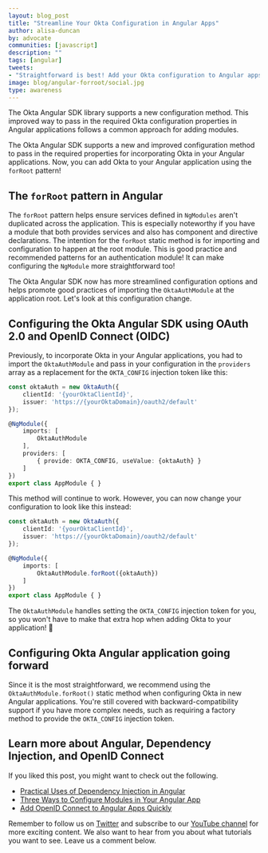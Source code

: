 ```yaml
---
layout: blog_post
title: "Streamline Your Okta Configuration in Angular Apps"
author: alisa-duncan
by: advocate
communities: [javascript]
description: ""
tags: [angular]
tweets:
- "Straightforward is best! Add your Okta configuration to Angular apps quickly!"
image: blog/angular-forroot/social.jpg
type: awareness
---
```


The Okta Angular SDK library supports a new configuration method. This improved way to pass in the required Okta configuration properties in Angular applications follows a common approach for adding modules.

The Okta Angular SDK supports a new and improved configuration method to pass in the required properties for incorporating Okta in your Angular applications. Now, you can add Okta to your Angular application using the `forRoot` pattern!

## The `forRoot` pattern in Angular

The `forRoot` pattern helps ensure services defined in `NgModules` aren't duplicated across the application. This is especially noteworthy if you have a module that both provides services and also has component and directive declarations. The intention for the `forRoot` static method is for importing and configuration to happen at the root module. This is good practice and recommended patterns for an authentication module! It can make configuring the `NgModule` more straightforward too!

The Okta Angular SDK now has more streamlined configuration options and helps promote good practices of importing the `OktaAuthModule` at the application root. Let's look at this configuration change.

## Configuring the Okta Angular SDK using OAuth 2.0 and OpenID Connect (OIDC)

Previously, to incorporate Okta in your Angular applications, you had to import the `OktaAuthModule` and pass in your configuration in the `providers` array as a replacement for the `OKTA_CONFIG` injection token like this:

```ts
const oktaAuth = new OktaAuth({
    clientId: '{yourOktaClientId}',
    issuer: 'https://{yourOktaDomain}/oauth2/default'
});

@NgModule({
    imports: [ 
        OktaAuthModule 
    ],
    providers: [
        { provide: OKTA_CONFIG, useValue: {oktaAuth} }
    ]
})
export class AppModule { }
```

This method will continue to work. However, you can now change your configuration to look like this instead:

```ts
const oktaAuth = new OktaAuth({
    clientId: '{yourOktaClientId}',
    issuer: 'https://{yourOktaDomain}/oauth2/default'
});

@NgModule({
    imports: [ 
        OktaAuthModule.forRoot({oktaAuth})
    ]
})
export class AppModule { }
```

The `OktaAuthModule` handles setting the `OKTA_CONFIG` injection token for you, so you won't have to make that extra hop when adding Okta to your application! 🎉

## Configuring Okta Angular application going forward

Since it is the most straightforward, we recommend using the `OktaAuthModule.forRoot()` static method when configuring Okta in new Angular applications. You're still covered with backward-compatibility support if you have more complex needs, such as requiring a factory method to provide the `OKTA_CONFIG` injection token.

## Learn more about Angular, Dependency Injection, and OpenID Connect

If you liked this post, you might want to check out the following.
* [Practical Uses of Dependency Injection in Angular](/blog/2022/10/11/angular-dependency-injection)
* [Three Ways to Configure Modules in Your Angular App](/blog/2022/02/24/angular-async-config)
* [Add OpenID Connect to Angular Apps Quickly](/blog/2022/02/11/angular-auth0-quickly)

Remember to follow us on [Twitter](https://twitter.com/oktadev) and subscribe to our [YouTube channel](https://www.youtube.com/c/OktaDev/) for more exciting content. We also want to hear from you about what tutorials you want to see. Leave us a comment below.
